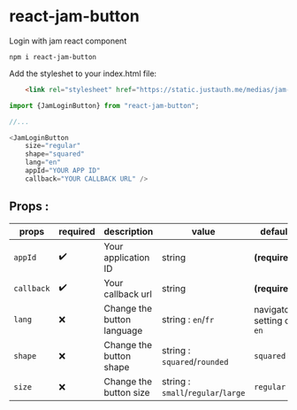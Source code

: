 # react-jam-button
Login with jam react component

`npm i react-jam-button`

Add the styleshet to your index.html file: 
```html
    <link rel="stylesheet" href="https://static.justauth.me/medias/jam-button-v2.css">
```

``` js
import {JamLoginButton} from "react-jam-button";

//...

<JamLoginButton
    size="regular"
    shape="squared"
    lang="en"
    appId="YOUR APP ID"
    callback="YOUR CALLBACK URL" />
```

## Props :
 
| props |required| description | value | default |
|---|---|---| -----|---|
| `appId` | :heavy_check_mark: | Your application ID | string | **(required)** |
| `callback` | :heavy_check_mark: | Your callback url | string | **(required)** |
| `lang`      | :x: | Change the button language | string : `en`/`fr` | navigator setting or `en` |
| `shape`      | :x: | Change the button shape | string : `squared`/`rounded` | `squared` |
| `size`      | :x: | Change the button size | string : `small`/`regular`/`large` | `regular` |
